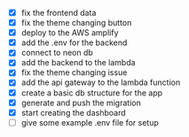 - [x] fix the frontend data
- [x] fix the theme changing button
- [x] deploy to the AWS amplify
- [x] add the .env for the backend
- [x] connect to neon db
- [x] add the backend to the lambda
- [x] fix the theme changing issue
- [x] add the api gateway to the lambda function
- [x] create a basic db structure for the app
- [x] generate and push the migration
- [x] start creating the dashboard
- [ ] give some example .env file for setup
